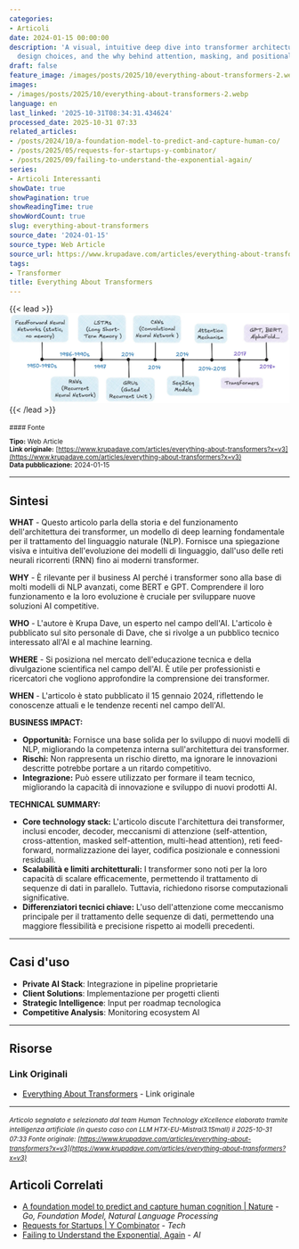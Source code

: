 ```yaml
---
categories:
- Articoli
date: 2024-01-15 00:00:00
description: 'A visual, intuitive deep dive into transformer architecture: history,
  design choices, and the why behind attention, masking, and positional encoding.'
draft: false
feature_image: /images/posts/2025/10/everything-about-transformers-2.webp
images:
- /images/posts/2025/10/everything-about-transformers-2.webp
language: en
last_linked: '2025-10-31T08:34:31.434624'
processed_date: 2025-10-31 07:33
related_articles:
- /posts/2024/10/a-foundation-model-to-predict-and-capture-human-co/
- /posts/2025/05/requests-for-startups-y-combinator/
- /posts/2025/09/failing-to-understand-the-exponential-again/
series:
- Articoli Interessanti
showDate: true
showPagination: true
showReadingTime: true
showWordCount: true
slug: everything-about-transformers
source_date: '2024-01-15'
source_type: Web Article
source_url: https://www.krupadave.com/articles/everything-about-transformers?x=v3
tags:
- Transformer
title: Everything About Transformers
---
```


{{< lead >}}
![Timeline of NLP developments from 1950s to 2018+, showing the evolution from feedforward networks to transformers](/images/posts/2025/10/everything-about-transformers-2.webp)
{{< /lead >}}

<small>
#### Fonte

**Tipo:** Web Article  
**Link originale:** [https://www.krupadave.com/articles/everything-about-transformers?x=v3](https://www.krupadave.com/articles/everything-about-transformers?x=v3)  
**Data pubblicazione:** 2024-01-15

</small>

---

## Sintesi

**WHAT** - Questo articolo parla della storia e del funzionamento dell'architettura dei transformer, un modello di deep learning fondamentale per il trattamento del linguaggio naturale (NLP). Fornisce una spiegazione visiva e intuitiva dell'evoluzione dei modelli di linguaggio, dall'uso delle reti neurali ricorrenti (RNN) fino ai moderni transformer.

**WHY** - È rilevante per il business AI perché i transformer sono alla base di molti modelli di NLP avanzati, come BERT e GPT. Comprendere il loro funzionamento e la loro evoluzione è cruciale per sviluppare nuove soluzioni AI competitive.

**WHO** - L'autore è Krupa Dave, un esperto nel campo dell'AI. L'articolo è pubblicato sul sito personale di Dave, che si rivolge a un pubblico tecnico interessato all'AI e al machine learning.

**WHERE** - Si posiziona nel mercato dell'educazione tecnica e della divulgazione scientifica nel campo dell'AI. È utile per professionisti e ricercatori che vogliono approfondire la comprensione dei transformer.

**WHEN** - L'articolo è stato pubblicato il 15 gennaio 2024, riflettendo le conoscenze attuali e le tendenze recenti nel campo dell'AI.

**BUSINESS IMPACT:**
- **Opportunità:** Fornisce una base solida per lo sviluppo di nuovi modelli di NLP, migliorando la competenza interna sull'architettura dei transformer.
- **Rischi:** Non rappresenta un rischio diretto, ma ignorare le innovazioni descritte potrebbe portare a un ritardo competitivo.
- **Integrazione:** Può essere utilizzato per formare il team tecnico, migliorando la capacità di innovazione e sviluppo di nuovi prodotti AI.

**TECHNICAL SUMMARY:**
- **Core technology stack:** L'articolo discute l'architettura dei transformer, inclusi encoder, decoder, meccanismi di attenzione (self-attention, cross-attention, masked self-attention, multi-head attention), reti feed-forward, normalizzazione dei layer, codifica posizionale e connessioni residuali.
- **Scalabilità e limiti architetturali:** I transformer sono noti per la loro capacità di scalare efficacemente, permettendo il trattamento di sequenze di dati in parallelo. Tuttavia, richiedono risorse computazionali significative.
- **Differenziatori tecnici chiave:** L'uso dell'attenzione come meccanismo principale per il trattamento delle sequenze di dati, permettendo una maggiore flessibilità e precisione rispetto ai modelli precedenti.

---

## Casi d'uso

- **Private AI Stack**: Integrazione in pipeline proprietarie
- **Client Solutions**: Implementazione per progetti clienti
- **Strategic Intelligence**: Input per roadmap tecnologica
- **Competitive Analysis**: Monitoring ecosystem AI

---



## Risorse

### Link Originali
- [Everything About Transformers](https://www.krupadave.com/articles/everything-about-transformers?x=v3) - Link originale


---

*<small>Articolo segnalato e selezionato dal team Human Technology eXcellence elaborato tramite intelligenza artificiale (in questo caso con LLM HTX-EU-Mistral3.1Small) il 2025-10-31 07:33
Fonte originale: [https://www.krupadave.com/articles/everything-about-transformers?x=v3](https://www.krupadave.com/articles/everything-about-transformers?x=v3)</small>*

## Articoli Correlati

- [A foundation model to predict and capture human cognition | Nature](/posts/2024/10/a-foundation-model-to-predict-and-capture-human-co/) - *Go, Foundation Model, Natural Language Processing*
- [Requests for Startups | Y Combinator](/posts/2025/05/requests-for-startups-y-combinator/) - *Tech*
- [Failing to Understand the Exponential, Again](/posts/2025/09/failing-to-understand-the-exponential-again/) - *AI*